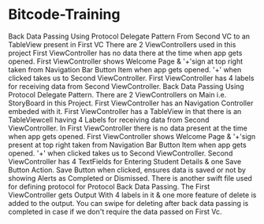 # Bitcode-Training
Back Data Passing Using Protocol Delegate Pattern From Second VC to an TableView present in First VC
There are 2 ViewControllers used in this project
First ViewController has no data there at the time when app gets opened. First ViewController shows Welcome Page & '+'sign at top right taken from Navigation Bar Button Item when app gets opened. '+' when clicked takes us to Second ViewController.
First ViewController has 4 labels for receiving data from Second ViewController.
Back Data Passing Using Protocol Delegate Pattern.
There are 2 ViewControllers on Main i.e. StoryBoard in this Project. First ViewController has an Navigation Controller embeded with it.
First ViewController has a TableView in that there is an TableViewcell having 4 Labels for receiving data from Second ViewController. In First ViewController there is no data present at the time when app gets opened. First ViewController shows Welcome Page & '+'sign present at top right taken from Navigation Bar Button Item when app gets opened. '+' when clicked takes us to Second ViewController.
Second ViewController has 4 TextFields for Entering Student Details & one Save Button Action.
Save Button when clicked, ensures data is saved or not by showing Alerts as Completed or Dismissed.
There is another swift file used for defining protocol for Protocol Back Data Passing.
The First ViewController gets Output With 4 labels in it & one more feature of delete is added to the output.
You can swipe for deleting after back data passing is completed in case if we don't require the data passed on First Vc.
